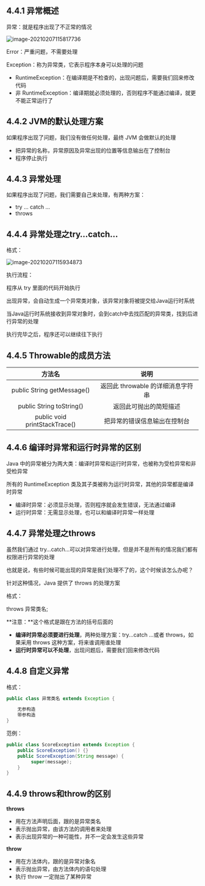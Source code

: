 
## 4.4.1 异常概述

异常：就是程序出现了不正常的情况

![image-20210207115817736](https://gitee.com/zgf1366/pic_store/raw/master/img/20210207115817.png)

Error：严重问题，不需要处理

Exception：称为异常类，它表示程序本身可以处理的问题

- RuntimeException：在编译期是不检查的，出现问题后，需要我们回来修改代码 
- 非 RuntimeException：编译期就必须处理的，否则程序不能通过编译，就更不能正常运行了

## 4.4.2  JVM的默认处理方案

如果程序出现了问题，我们没有做任何处理，最终 JVM 会做默认的处理

- 把异常的名称，异常原因及异常出现的位置等信息输出在了控制台
- 程序停止执行

## 4.4.3 异常处理

如果程序出现了问题，我们需要自己来处理，有两种方案：

- try … catch …
- throws

## 4.4.4 异常处理之try…catch…

格式：

![image-20210207115934873](https://gitee.com/zgf1366/pic_store/raw/master/img/20210207115934.png)

执行流程：

程序从 try 里面的代码开始执行

出现异常，会自动生成一个异常类对象，该异常对象将被提交给Java运行时系统

当Java运行时系统接收到异常对象时，会到catch中去找匹配的异常类，找到后进行异常的处理

执行完毕之后，程序还可以继续往下执行

## 4.4.5 Throwable的成员方法

|            方法名             |               说明                |
| :---------------------------: | :-------------------------------: |
|  public String getMessage()   | 返回此 throwable 的详细消息字符串 |
|   public String toString()    |      返回此可抛出的简短描述       |
| public void printStackTrace() |   把异常的错误信息输出在控制台    |

## 4.4.6 编译时异常和运行时异常的区别

Java 中的异常被分为两大类：编译时异常和运行时异常，也被称为受检异常和非受检异常

所有的 RuntimeException 类及其子类被称为运行时异常，其他的异常都是编译时异常

- 编译时异常：必须显示处理，否则程序就会发生错误，无法通过编译
- 运行时异常：无需显示处理，也可以和编译时异常一样处理

## 4.4.7 异常处理之throws

虽然我们通过 try…catch…可以对异常进行处理，但是并不是所有的情况我们都有权限进行异常的处理

也就是说，有些时候可能出现的异常是我们处理不了的，这个时候该怎么办呢？

针对这种情况，Java 提供了 throws 的处理方案

格式：

throws 异常类名;

**注意：**这个格式是跟在方法的括号后面的

- **编译时异常必须要进行处理**，两种处理方案：try...catch …或者 throws，如果采用 throws 这种方案，将来谁调用谁处理
- **运行时异常可以不处理**，出现问题后，需要我们回来修改代码

## 4.4.8 自定义异常

格式：

```java
public class 异常类名 extends Exception {

 	无参构造
 	带参构造
}
```

范例：

```java
public class ScoreException extends Exception {
	public ScoreException() {}
	public ScoreException(String message) {
	     super(message);
	}
} 
```

## 4.4.9 throws和throw的区别

**throws**

- 用在方法声明后面，跟的是异常类名
- 表示抛出异常，由该方法的调用者来处理
- 表示出现异常的一种可能性，并不一定会发生这些异常

**throw**

- 用在方法体内，跟的是异常对象名
- 表示抛出异常，由方法体内的语句处理
- 执行 throw 一定抛出了某种异常